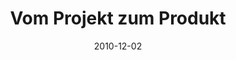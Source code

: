 ---
abstract: ''
authors:
- Markus Bick
- Thomas Grechenig
- Thomas Spitta
date: '2010-12-02'
featured: false
links:
- name: Publik
  url: https://publik.tuwien.ac.at/showentry.php?ID=195820&lang=2
publication: 'Vortrag: Fachtagung GI-Fachausschuss Management der Anwendungsentwicklung
  und -wartung im Fachbereich Wirtschaftsinformatik (WI-MAW), Aachen; 02.12.2010 -
  03.12.2010; in: "GI-Edition Lecture Notes in Informatics", W. Pietsch, B. Krams
  (Hrg.); GI-EditionLecture Notes in Informatics, P-178 (2010), S. 61 - 78'
publication_types:
- '1'
publishDate: '2010-12-02'
title: Vom Projekt zum Produkt
url_pdf: ''
---